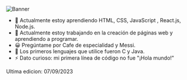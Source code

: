 

![Banner](https://lh3.googleusercontent.com/pw/AIL4fc_4giq0qtKEgJDZyFwOZZ1vQzTJM8V-Y86xB9uoyKc8g62CMYZYFjakjf2HvLky4o4ahlsO8TmFHBcVThiRKDHXazhYE4OZw-O4oFNaNYxJJras1EnXbjxcbbvhmbHin1CWnpffCRDg_PVRJ7aMsZ4Vd1I20AtCBEVFmgoqkAu92j0y1RNzemrAiToFBrzhbgVEOZaKu1Xn1EXZ3VI1Q8H_JtJO2wsvVDIiwpxdyc-qeEwYMXwgkz7plFX_-a43dAMlWFDNayME3-mt1i4LYD3-w9jGohz5cYXiVzE-tzbIv5tStKntYUy_5Gk06IkTGCQC6BTGk-3HzI44--Fkm86bTSzqkRAwOofD73fNN8mQg18B29tHITGTEppxWa-NRp6r8Hub0c2-iKLY-YSchzUrOewP48bEH1GsUHrpU7tiG20kZO-KiM0fSrxLi9ewwTy1L96N7IppDMqAc2mT1EqD7vagix4jfBR8dCsZ_5m4ZQSClCYaM-Nitsh_74U1__VdpCdfRDUaGzQW3rGRvio02jl5XIu6UPBp3aPYK9O9hFt6FIdp0msvc71C0yhDj8M0mLfICbbQXSf4p22X6RpRmsL-_IvVgvUuNW5v1CA5kilcjYriPn7EO_AEtmyBGVXg5Si6cUEajpp-N6tUpDmn_GMHWFZzvZK6FMwLDYOP7XasUhYqrZ8wjFqqO2o6IcxHlv4WgClRYgDYB4L32KzOPF1iJZE4yn93-qnsfWa5kbTNGgAWbh-OnVurLJIBZoueqWvwJ9QeFMXiYhqkFAG1qxe-4miVXYW29R0nFZcMzjb8xkZpwO0fPkQx4wsOnr2hutr_gVq7QMj7YU0z7OZRIDzQ6JPzr2CXpcewv0ExEVLZ3nrsExATATEfUQZQugf5niI1ftsqzv-dNUivjQy63Q=w797-h252-s-no?authuser=0)

- 🌱 Actualmente estoy aprendiendo HTML, CSS, JavaScript , React.js, Node.js.
- 🔭 Actualmente estoy trabajando en la creación de páginas web y aprendiendo a programar.
- 😀 Pregúntame por Cafe de especialidad y Messi.
- 💬 Los primeros lenguajes que utilice fueron C y Java.
- ⚡ Dato curioso: mi primera línea de código no fue "¡Hola mundo!"

Ultima edicion: 07/09/2023
